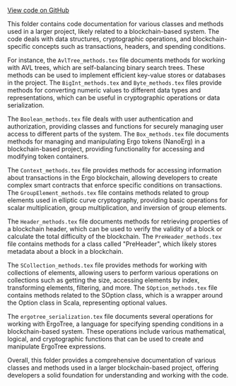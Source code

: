 [View code on GitHub](sigmastate-interpreterhttps://github.com/ScorexFoundation/sigmastate-interpreter/.autodoc/docs/json/docs/spec/generated)

This folder contains code documentation for various classes and methods used in a larger project, likely related to a blockchain-based system. The code deals with data structures, cryptographic operations, and blockchain-specific concepts such as transactions, headers, and spending conditions.

For instance, the `AvlTree_methods.tex` file documents methods for working with AVL trees, which are self-balancing binary search trees. These methods can be used to implement efficient key-value stores or databases in the project. The `BigInt_methods.tex` and `Byte_methods.tex` files provide methods for converting numeric values to different data types and representations, which can be useful in cryptographic operations or data serialization.

The `Boolean_methods.tex` file deals with user authentication and authorization, providing classes and functions for securely managing user access to different parts of the system. The `Box_methods.tex` file documents methods for managing and manipulating Ergo tokens (NanoErg) in a blockchain-based project, providing functionality for accessing and modifying token containers.

The `Context_methods.tex` file provides methods for accessing information about transactions in the Ergo blockchain, allowing developers to create complex smart contracts that enforce specific conditions on transactions. The `GroupElement_methods.tex` file contains methods related to group elements used in elliptic curve cryptography, providing basic operations for scalar multiplication, group multiplication, and inversion of group elements.

The `Header_methods.tex` file documents methods for retrieving properties of a blockchain header, which can be used to verify the validity of a block or calculate the total difficulty of the blockchain. The `PreHeader_methods.tex` file contains methods for a class called "PreHeader", which likely stores metadata about a block in a blockchain.

The `SCollection_methods.tex` file provides methods for working with collections of elements, allowing users to perform various operations on collections such as getting the size, accessing elements by index, transforming elements, filtering, and more. The `SOption_methods.tex` file contains methods related to the SOption class, which is a wrapper around the Option class in Scala, representing optional values.

The `ergotree_serialization.tex` file documents several operations for working with ErgoTree, a language for specifying spending conditions in a blockchain-based system. These operations include various mathematical, logical, and cryptographic functions that can be used to create and manipulate ErgoTree expressions.

Overall, this folder provides a comprehensive documentation of various classes and methods used in a larger blockchain-based project, offering developers a solid foundation for understanding and working with the code.
